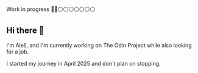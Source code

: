 Work in progress 🔵🔵⚪️⚪️⚪️⚪️⚪️⚪️⚪
## Hi there 👋

I'm Aleš, and I'm currently working on The Odin Project while also looking for a job.

I started my journey in April 2025 and don`t plan on stopping.
<!--
**Aleskoss/Aleskoss** is a ✨ _special_ ✨ repository because its `README.md` (this file) appears on your GitHub profile.

Here are some ideas to get you started:

- 🔭 I’m currently working on ...
- 🌱 I’m currently learning ...
- 👯 I’m looking to collaborate on ...
- 🤔 I’m looking for help with ...
- 💬 Ask me about ...
- 📫 How to reach me: ...
- 😄 Pronouns: ...
- ⚡ Fun fact: ...
-->
